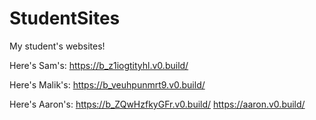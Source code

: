 # StudentSites
My student's websites!

Here's Sam's: https://b_z1iogtityhl.v0.build/

Here's Malik's: https://b_veuhpunmrt9.v0.build/

Here's Aaron's: https://b_ZQwHzfkyGFr.v0.build/
https://aaron.v0.build/

